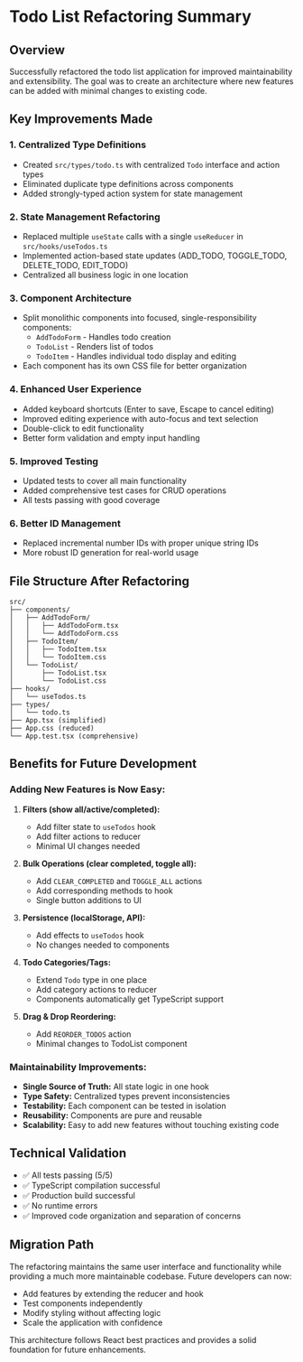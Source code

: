 # Todo List Refactoring Summary

## Overview
Successfully refactored the todo list application for improved maintainability and extensibility. The goal was to create an architecture where new features can be added with minimal changes to existing code.

## Key Improvements Made

### 1. **Centralized Type Definitions**
- Created `src/types/todo.ts` with centralized `Todo` interface and action types
- Eliminated duplicate type definitions across components
- Added strongly-typed action system for state management

### 2. **State Management Refactoring**
- Replaced multiple `useState` calls with a single `useReducer` in `src/hooks/useTodos.ts`
- Implemented action-based state updates (ADD_TODO, TOGGLE_TODO, DELETE_TODO, EDIT_TODO)
- Centralized all business logic in one location

### 3. **Component Architecture**
- Split monolithic components into focused, single-responsibility components:
  - `AddTodoForm` - Handles todo creation
  - `TodoList` - Renders list of todos
  - `TodoItem` - Handles individual todo display and editing
- Each component has its own CSS file for better organization

### 4. **Enhanced User Experience**
- Added keyboard shortcuts (Enter to save, Escape to cancel editing)
- Improved editing experience with auto-focus and text selection
- Double-click to edit functionality
- Better form validation and empty input handling

### 5. **Improved Testing**
- Updated tests to cover all main functionality
- Added comprehensive test cases for CRUD operations
- All tests passing with good coverage

### 6. **Better ID Management**
- Replaced incremental number IDs with proper unique string IDs
- More robust ID generation for real-world usage

## File Structure After Refactoring

```
src/
├── components/
│   ├── AddTodoForm/
│   │   ├── AddTodoForm.tsx
│   │   └── AddTodoForm.css
│   ├── TodoItem/
│   │   ├── TodoItem.tsx
│   │   └── TodoItem.css
│   └── TodoList/
│       ├── TodoList.tsx
│       └── TodoList.css
├── hooks/
│   └── useTodos.ts
├── types/
│   └── todo.ts
├── App.tsx (simplified)
├── App.css (reduced)
└── App.test.tsx (comprehensive)
```

## Benefits for Future Development

### **Adding New Features is Now Easy:**

1. **Filters (show all/active/completed):**
   - Add filter state to `useTodos` hook
   - Add filter actions to reducer
   - Minimal UI changes needed

2. **Bulk Operations (clear completed, toggle all):**
   - Add `CLEAR_COMPLETED` and `TOGGLE_ALL` actions
   - Add corresponding methods to hook
   - Single button additions to UI

3. **Persistence (localStorage, API):**
   - Add effects to `useTodos` hook
   - No changes needed to components

4. **Todo Categories/Tags:**
   - Extend `Todo` type in one place
   - Add category actions to reducer
   - Components automatically get TypeScript support

5. **Drag & Drop Reordering:**
   - Add `REORDER_TODOS` action
   - Minimal changes to TodoList component

### **Maintainability Improvements:**
- **Single Source of Truth:** All state logic in one hook
- **Type Safety:** Centralized types prevent inconsistencies
- **Testability:** Each component can be tested in isolation
- **Reusability:** Components are pure and reusable
- **Scalability:** Easy to add new features without touching existing code

## Technical Validation
- ✅ All tests passing (5/5)
- ✅ TypeScript compilation successful
- ✅ Production build successful
- ✅ No runtime errors
- ✅ Improved code organization and separation of concerns

## Migration Path
The refactoring maintains the same user interface and functionality while providing a much more maintainable codebase. Future developers can now:
- Add features by extending the reducer and hook
- Test components independently
- Modify styling without affecting logic
- Scale the application with confidence

This architecture follows React best practices and provides a solid foundation for future enhancements.
